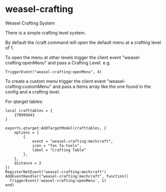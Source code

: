 # weasel-crafting
Weasel Crafting System

There is a simple crafting level system.

By default the /craft command will open the default menu at a crafting level of 1.

To open the menu at other levels trigger the client event "weasel-crafting:openMenu" and pass a Crafting Level.
e.g.
```
TriggerEvent("weasel-crafting:openMenu", 4)
```

To create a custom menu trigger the client event "weasel-crafting:customMenu" and pass a Items array like the one found in the config and a crafting level.

For qtarget tables:
```
local crafttables = {
    170995043
}

exports.qtarget:AddTargetModel(crafttables, {
    options = {
        {
            event = "weasel-crafting:mechcraft",            
            icon = "fas fa-tools",
            label = "Crafting Table"
        },
    },
    distance = 2
})
RegisterNetEvent("weasel-crafting:mechcraft")
AddEventHandler("weasel-crafting:mechcraft", function()
  TriggerEvent('weasel-crafting:openMenu', 1)
end)
```
